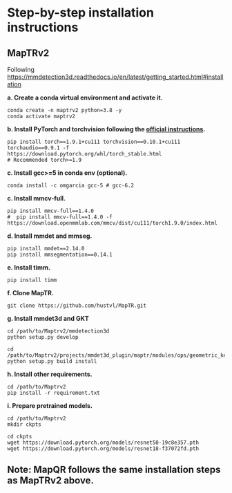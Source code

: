 # Step-by-step installation instructions

## MapTRv2

Following https://mmdetection3d.readthedocs.io/en/latest/getting_started.html#installation



**a. Create a conda virtual environment and activate it.**
```shell
conda create -n maptrv2 python=3.8 -y
conda activate maptrv2
```

**b. Install PyTorch and torchvision following the [official instructions](https://pytorch.org/).**
```shell
pip install torch==1.9.1+cu111 torchvision==0.10.1+cu111 torchaudio==0.9.1 -f https://download.pytorch.org/whl/torch_stable.html
# Recommended torch>=1.9
```

**c. Install gcc>=5 in conda env (optional).**
```shell
conda install -c omgarcia gcc-5 # gcc-6.2
```

**c. Install mmcv-full.**
```shell
pip install mmcv-full==1.4.0
#  pip install mmcv-full==1.4.0 -f https://download.openmmlab.com/mmcv/dist/cu111/torch1.9.0/index.html
```

**d. Install mmdet and mmseg.**
```shell
pip install mmdet==2.14.0
pip install mmsegmentation==0.14.1
```

**e. Install timm.**
```shell
pip install timm
```


**f. Clone MapTR.**
```
git clone https://github.com/hustvl/MapTR.git
```

**g. Install mmdet3d and GKT**
```shell
cd /path/to/Maptrv2/mmdetection3d
python setup.py develop

cd /path/to/Maptrv2/projects/mmdet3d_plugin/maptr/modules/ops/geometric_kernel_attn
python setup.py build install

```

**h. Install other requirements.**
```shell
cd /path/to/Maptrv2
pip install -r requirement.txt
```

**i. Prepare pretrained models.**
```shell
cd /path/to/Maptrv2
mkdir ckpts

cd ckpts 
wget https://download.pytorch.org/models/resnet50-19c8e357.pth
wget https://download.pytorch.org/models/resnet18-f37072fd.pth
```

## Note: MapQR follows the same installation steps as MapTRv2 above.